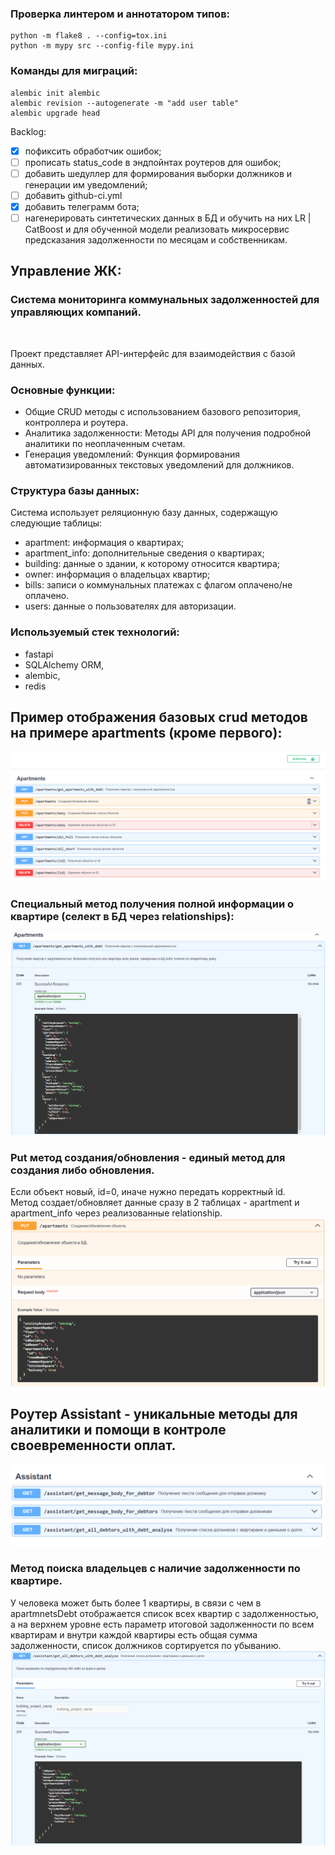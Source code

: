 ### Проверка линтером и аннотатором типов:
```
python -m flake8 . --config=tox.ini
python -m mypy src --config-file mypy.ini
```

### Команды для миграций:
```
alembic init alembic
alembic revision --autogenerate -m "add user table"
alembic upgrade head
```

Backlog: <br>
- [x] пофиксить обработчик ошибок;
- [ ] прописать status_code в эндпойнтах роутеров для ошибок;
- [ ] добавить шедуллер для формирования выборки должников и генерации им уведомлений;
- [ ] добавить github-ci.yml
- [x] добавить телеграмм бота;
- [ ] нагенерировать синтетических данных в БД и обучить на них LR | CatBoost и для обученной модели реализовать микросервис предсказания задолженности по месяцам и собственникам.

## Управление ЖК: <br>
### Система мониторинга коммунальных задолженностей для управляющих компаний.<br>
<br>

Проект представляет API-интерфейс для взаимодействия с базой данных.<br>

### Основные функции:
- Общие CRUD методы с использованием базового репозитория, контроллера и роутера.
- Аналитика задолженности: Методы API для получения подробной аналитики по неоплаченным счетам.<br>
- Генерация уведомлений: Функция формирования автоматизированных текстовых уведомлений для должников.<br>

### Структура базы данных:

Система использует реляционную базу данных, содержащую следующие таблицы:

- apartment: информация о квартирах;
- apartment_info: дополнительные сведения о квартирах;
- building: данные о здании, к которому относится квартира;
- owner: информация о владельцах квартир;
- bills: записи о коммунальных платежах с флагом оплачено/не оплачено.
- users: данные о пользователях для авторизации.

### Используемый стек технологий:
- fastapi
- SQLAlchemy ORM,
- alembic,
- redis


## Пример отображения базовых crud методов на примере apartments (кроме первого):
![Пример отображения базовых crud методов](images/img.png)

### Специальный метод получения полной информации о квартире (селект в БД через relationships):
![img0.png](images/img0.png)

### Put метод создания/обновления - единый метод для создания либо обновления.<br>
Если объект новый, id=0, иначе нужно передать корректный id.<br>
Метод создает/обновляет данные сразу в 2 таблицах - apartment и apartment_info через реализованные relationship.
![img2.png](images/img2.png)

## Роутер Assistant - уникальные методы для аналитики и помощи в контроле своевременности оплат.
![img3.png](images/img3.png)

### Метод поиска владельцев с наличие задолженности по квартире.
У человека может быть более 1 квартиры, в связи с чем в apartmnetsDebt отображается список всех квартир с задолженностью,
а на верхнем уровне есть параметр итоговой задолженности по всем квартирам и внутри каждой квартиры есть общая сумма задолженности,
список должников сортируется по убыванию.
![img.png](images/img4.png)